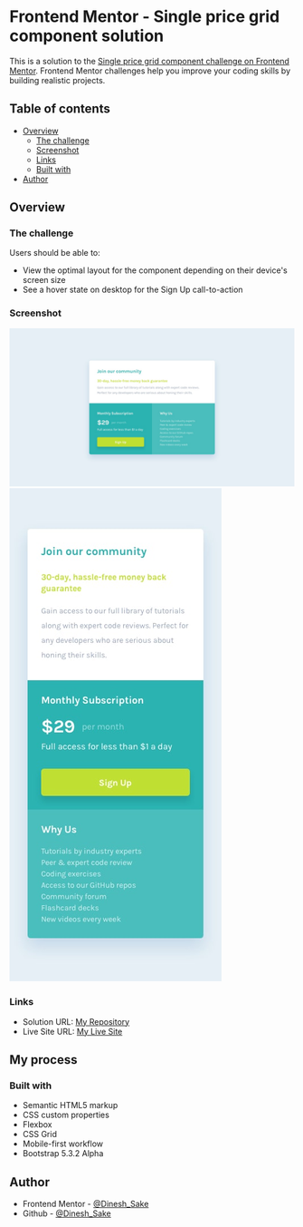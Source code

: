 # Frontend Mentor - Single price grid component solution

This is a solution to the [Single price grid component challenge on Frontend Mentor](https://www.frontendmentor.io/challenges/single-price-grid-component-5ce41129d0ff452fec5abbbc). Frontend Mentor challenges help you improve your coding skills by building realistic projects. 

## Table of contents

- [Overview](#overview)
  - [The challenge](#the-challenge)
  - [Screenshot](#screenshot)
  - [Links](#links)
  - [Built with](#built-with)
- [Author](#author)

## Overview

### The challenge

Users should be able to:

- View the optimal layout for the component depending on their device's screen size
- See a hover state on desktop for the Sign Up call-to-action

### Screenshot

![](./design/desktop-design.jpg)
![](./design/mobile-design.jpg)

### Links

- Solution URL: [My Repository](https://www.github.com/Nrupatungan/fem-single-price-grid)
- Live Site URL: [My Live Site](https://nrupatungan.github.io/fem-single-price-grid/)

## My process

### Built with

- Semantic HTML5 markup
- CSS custom properties
- Flexbox
- CSS Grid
- Mobile-first workflow
- Bootstrap 5.3.2 Alpha

## Author
- Frontend Mentor - [@Dinesh_Sake](https://www.frontendmentor.io/profile/Nrupatungan)
- Github - [@Dinesh_Sake](https://www.github.com/Nrupatungan)